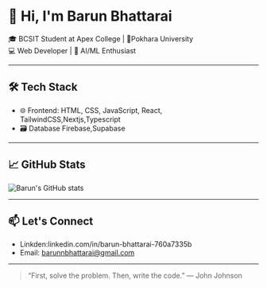 
# 👋 Hi, I'm Barun Bhattarai

🎓 BCSIT Student at Apex College | 📍Pokhara University  
💻 Web Developer | 🤖 AI/ML Enthusiast 

---

## 🛠️ Tech Stack
- 🌐 Frontend: HTML, CSS, JavaScript, React, TailwindCSS,Nextjs,Typescript
- 🗃️ Database Firebase,Supabase

---

## 📈 GitHub Stats

![Barun's GitHub stats](https://github-readme-stats.vercel.app/api?username=barunnbhattarai01&show_icons=true&theme=tokyonight)

---

## 📫 Let's Connect

- Linkden:linkedin.com/in/barun-bhattarai-760a7335b
- Email: barunnbhattarai@gmail.com

---

> “First, solve the problem. Then, write the code.”
            — John Johnson
